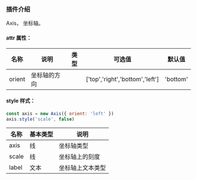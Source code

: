 ### 插件介绍

Axis， 坐标轴。

#### attr 属性：

| 名称   | 说明         | 类型 | 可选值                          | 默认值   |
| ------ | ------------ | ---- | ------------------------------- | -------- |
| orient | 坐标轴的方向 |      | ['top','right','bottom','left'] | 'bottom' |

#### style 样式：

```javascript
const axis = new Axis({ orient: 'left' })
axis.style('scale', false)
```

| 名称  | 基本类型 | 说明             |
| ----- | -------- | ---------------- |
| axis  | 线       | 坐标轴类型       |
| scale | 线       | 坐标轴上的刻度   |
| label | 文本     | 坐标轴上文本类型 |
